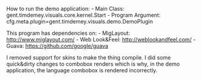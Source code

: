 How to run the demo application:
	- Main Class: gent.timdemey.visuals.core.kernel.Start
	- Program Argument: cfg.meta.plugin=gent.timdemey.visuals.demo.DemoPlugin
	
This program has dependencies on:
	- MigLayout:       http://www.miglayout.com/
	- Web Look&Feel:   http://weblookandfeel.com/
	- Guava:           https://github.com/google/guava

I removed support for skins to make the thing compile. I did some quick&dirty changes to
combobox renders which is why, in the demo application, the language combobox is rendered
incorrectly.
